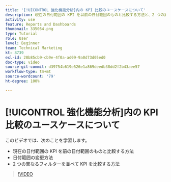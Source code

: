 ```yaml
---
title: '[!UICONTROL 強化機能分析]内の KPI 比較のユースケースについて'
description: 現在の日付範囲の KPI を以前の日付範囲のものと比較する方法と、2 つの異なるフィルターを使用して KPI を比較する方法を学びます。
activity: use
feature: Reports and Dashboards
thumbnail: 335054.png
type: Tutorial
role: User
level: Beginner
team: Technical Marketing
kt: 8739
exl-id: 28b85cb9-cb9e-4f0a-ad09-9a0d73d05ed0
doc-type: video
source-git-commit: d39754b619e526e1a869deedb38dd2f2b43aee57
workflow-type: tm+mt
source-wordcount: '79'
ht-degree: 100%

---
```


# [!UICONTROL 強化機能分析]内の KPI 比較のユースケースについて

このビデオでは、次のことを学習します。

* 現在の日付範囲の KPI を前の日付範囲のものと比較する方法
* 日付範囲の変更方法
* 2 つの異なるフィルターを並べて KPI を比較する方法

>[!VIDEO](https://video.tv.adobe.com/v/335054/?quality=12)
